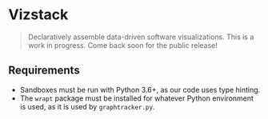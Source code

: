 # Vizstack
> Declaratively assemble data-driven software visualizations.
This is a work in progress. Come back soon for the public release!
 
 ## Requirements
  - Sandboxes must be run with Python 3.6+, as our code uses type hinting.
  - The `wrapt` package must be installed for whatever Python environment is used, as it is used by `graphtracker.py`.
